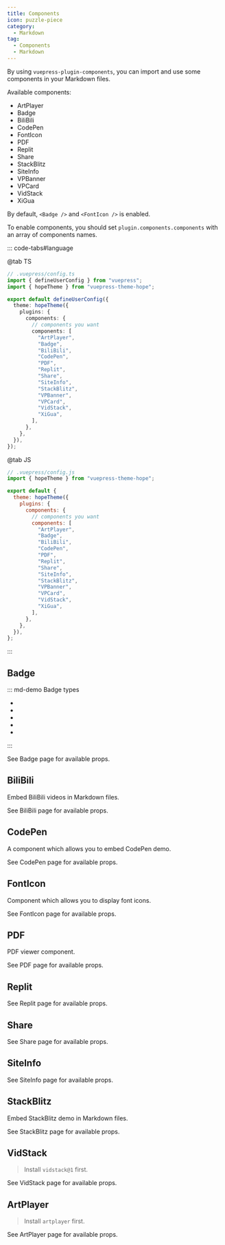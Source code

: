 ```yaml
---
title: Components
icon: puzzle-piece
category:
  - Markdown
tag:
  - Components
  - Markdown
---
```


By using `vuepress-plugin-components`, you can import and use some components in your Markdown files.

Available components:

- ArtPlayer
- Badge
- BiliBili
- CodePen
- FontIcon
- PDF
- Replit
- Share
- StackBlitz
- SiteInfo
- VPBanner
- VPCard
- VidStack
- XiGua

By default, `<Badge />` and `<FontIcon />` is enabled.

To enable components, you should set `plugin.components.components` with an array of components names.

<!-- more -->

::: code-tabs#language

@tab TS

```ts {8-10}
// .vuepress/config.ts
import { defineUserConfig } from "vuepress";
import { hopeTheme } from "vuepress-theme-hope";

export default defineUserConfig({
  theme: hopeTheme({
    plugins: {
      components: {
        // components you want
        components: [
          "ArtPlayer",
          "Badge",
          "BiliBili",
          "CodePen",
          "PDF",
          "Replit",
          "Share",
          "SiteInfo",
          "StackBlitz",
          "VPBanner",
          "VPCard",
          "VidStack",
          "XiGua",
        ],
      },
    },
  }),
});
```

@tab JS

```js {7-9}
// .vuepress/config.js
import { hopeTheme } from "vuepress-theme-hope";

export default {
  theme: hopeTheme({
    plugins: {
      components: {
        // components you want
        components: [
          "ArtPlayer",
          "Badge",
          "BiliBili",
          "CodePen",
          "PDF",
          "Replit",
          "Share",
          "SiteInfo",
          "StackBlitz",
          "VPBanner",
          "VPCard",
          "VidStack",
          "XiGua",
        ],
      },
    },
  }),
};
```

:::

## Badge

::: md-demo Badge types

- <Badge text="tip" type="tip" vertical="middle" />
- <Badge text="warning" type="warning" vertical="middle" />
- <Badge text="danger" type="danger" vertical="middle" />
- <Badge text="info" type="info" vertical="middle" />
- <Badge text="note" type="note" vertical="middle" />

:::

See <ProjectLink name="components" path="/guide/utilities/badge.html">Badge</ProjectLink> page for available props.

## BiliBili

Embed BiliBili videos in Markdown files.

<!-- @include: @components/guide/media/bili-bili.md#demo -->

See <ProjectLink name="components" path="/guide/media/bili-bili.html">BiliBili</ProjectLink> page for available props.

## CodePen

A component which allows you to embed CodePen demo.

<!-- @include: @components/guide/code/code-pen.md#demo -->

See <ProjectLink name="components" path="/guide/code/code-pen.html">CodePen</ProjectLink> page for available props.

## FontIcon

Component which allows you to display font icons.

<!-- @include: @components/guide/utilities/font-icon.md#demo -->

See <ProjectLink name="components" path="/guide/utilities/font-icon.html">FontIcon</ProjectLink> page for available props.

## PDF

PDF viewer component.

<!-- @include: @components/guide/media/p-d-f.md#demo -->

See <ProjectLink name="components" path="/guide/media/p-d-f.html">PDF</ProjectLink> page for available props.

## Replit

<!-- @include: @components/guide/code/repl-it.md#demo -->

See <ProjectLink name="components" path="/guide/code/repl-it.html">Replit</ProjectLink> page for available props.

## Share

<!-- @include: @components/guide/utilities/share.md#demo -->

See <ProjectLink name="components" path="/guide/utilities/share.html">Share</ProjectLink> page for available props.

## SiteInfo

<!-- @include: @components/guide/content/site-info.md#demo -->

See <ProjectLink name="components" path="/guide/content/site-info.html">SiteInfo</ProjectLink> page for available props.

## StackBlitz

Embed StackBlitz demo in Markdown files.

<!-- @include: @components/guide/code/stack-blitz.md#demo -->

See <ProjectLink name="components" path="/guide/code/stack-blitz.html">StackBlitz</ProjectLink> page for available props.

## VidStack

> Install `vidstack@1` first.

<!-- @include: @components/guide/media/vid-stack.md#demo -->

See <ProjectLink name="components" path="/guide/media/vid-stack.html">VidStack</ProjectLink> page for available props.

## ArtPlayer

> Install `artplayer` first.

<!-- @include: @components/guide/media/art-player.md#demo -->

See <ProjectLink name="components" path="/guide/media/art-player.html">ArtPlayer</ProjectLink> page for available props.
